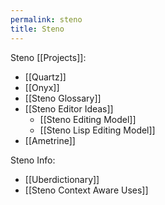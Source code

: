 ```yaml
---
permalink: steno
title: Steno
---
```

Steno [[Projects]]:

- [[Quartz]]
- [[Onyx]]
- [[Steno Glossary]]
- [[Steno Editor Ideas]]
  - [[Steno Editing Model]]
  - [[Steno Lisp Editing Model]]
- [[Ametrine]]

Steno Info:

- [[Uberdictionary]]
- [[Steno Context Aware Uses]]